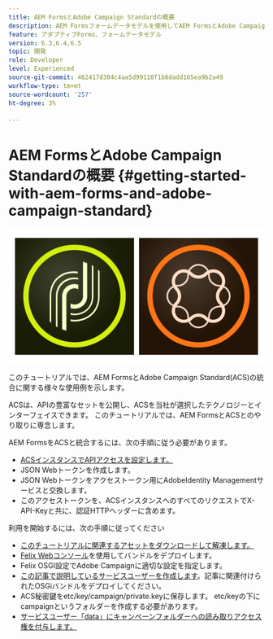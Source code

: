 ```yaml
---
title: AEM FormsとAdobe Campaign Standardの概要
description: AEM Formsフォームデータモデルを使用してAEM FormsとAdobe Campaign Standardを統合し、ACSキャンペーンのプロファイル情報などを取得する
feature: アダプティブForms、フォームデータモデル
version: 6.3,6.4,6.5
topic: 開発
role: Developer
level: Experienced
source-git-commit: 462417d384c4aa5d99110f1b8dadd165ea9b2a49
workflow-type: tm+mt
source-wordcount: '257'
ht-degree: 3%

---
```



# AEM FormsとAdobe Campaign Standardの概要 {#getting-started-with-aem-forms-and-adobe-campaign-standard}

![formsandcampaign](assets/helpx-cards-forms.png)

このチュートリアルでは、AEM FormsとAdobe Campaign Standard(ACS)の統合に関する様々な使用例を示します。

ACSは、APIの豊富なセットを公開し、ACSを当社が選択したテクノロジーとインターフェイスできます。 このチュートリアルでは、AEM FormsとACSとのやり取りに専念します。

AEM FormsをACSと統合するには、次の手順に従う必要があります。

* [ACSインスタンスでAPIアクセスを設定します。](https://docs.campaign.adobe.com/doc/standard/en/api/ACS_API.html#setting-up-api-access)
* JSON Webトークンを作成します。
* JSON Webトークンをアクセストークン用にAdobeIdentity Managementサービスと交換します。
* このアクセストークンを、ACSインスタンスへのすべてのリクエストでX-API-Keyと共に、認証HTTPヘッダーに含めます。

利用を開始するには、次の手順に従ってください

* [このチュートリアルに関連するアセットをダウンロードして解凍します。](assets/aem-forms-and-acs-bundles.zip)
* [Felix Webコンソール](http://localhost:4502/system/console/bundles)を使用してバンドルをデプロイします。
* Felix OSGI設定でAdobe Campaignに適切な設定を指定します。
* [この記事で説明しているサービスユーザーを作成します](/help/forms/adaptive-forms/service-user-tutorial-develop.md)。記事に関連付けられたOSGiバンドルをデプロイしてください。
* ACS秘密鍵をetc/key/campaign/private.keyに保存します。 etc/keyの下にcampaignというフォルダーを作成する必要があります。
* [サービスユーザー「data」にキャンペーンフォルダーへの読み取りアクセス権を付与します。](http://localhost:4502/useradmin)
